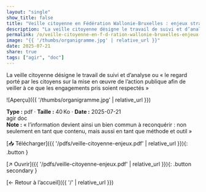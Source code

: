 ```yaml
---
layout: "single"
show_title: false
title: "Veille citoyenne en Fédération Wallonie-Bruxelles : enjeux stratégiques, inclusion et perspectives"
description: "La veille citoyenne désigne le travail de suivi et d’analyse ou « le regard porté par les citoyens sur la mise en œuvre de l’action publique afin de veiller à ce que les engagements pris soient respectés »"
permalink: /o/veille-citoyenne-en-f-d-ration-wallonie-bruxelles-enjeux-strat-giques-inclusion-et-perspectives/
image: "{{ '/thumbs/organigramme.jpg' | relative_url }}"
date: 2025-07-21
share: true
tags: ["agir", "doc"]
---
```



La veille citoyenne désigne le travail de suivi et d’analyse ou « le regard porté par les citoyens sur la mise en œuvre de l’action publique afin de veiller à ce que les engagements pris soient respectés »

![Aperçu]({{ '/thumbs/organigramme.jpg' | relative_url }})

<div class="info-box"><strong>Type :</strong> pdf · <strong>Taille :</strong> 40 Ko · <strong>Date :</strong> 2025-07-21</div>

<div class="tags"><span class="tag">agir</span> <span class="tag">doc</span></div>

<div class="notice notice--info"><strong>Note :</strong> « l’information devient ainsi un bien commun à reconquérir : non seulement en tant que contenu, mais aussi en tant que méthode et outil »</div>

[📥 Télécharger]({{ '/pdfs/veille-citoyenne-enjeux.pdf' | relative_url }}){: .button }

[↗ Ouvrir]({{ '/pdfs/veille-citoyenne-enjeux.pdf' | relative_url }}){: .button secondary }

[← Retour à l’accueil]({{ '/' | relative_url }})
